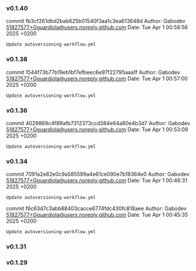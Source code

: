 ### v0.1.40

commit fb3cf261dbd2bab625b01540f3aa1c3ea613648d
Author: Gabodev <51827577+Gguardiola@users.noreply.github.com>
Date:   Tue Apr 1 00:58:56 2025 +0200

    Update autoversioning-workflow.yml


### v0.1.38

commit 1544f73b77b19eb1bf7efbeec6e97f22795aaa1f
Author: Gabodev <51827577+Gguardiola@users.noreply.github.com>
Date:   Tue Apr 1 00:57:00 2025 +0200

    Update autoversioning-workflow.yml


### v0.1.36

commit 4029869c4f89afb7312373ccd384e64a80e4b3d7
Author: Gabodev <51827577+Gguardiola@users.noreply.github.com>
Date:   Tue Apr 1 00:53:09 2025 +0200

    Update autoversioning-workflow.yml


### v0.1.34

commit 7091a2e82e0c9a585599a4e61ce090e7b18364e0
Author: Gabodev <51827577+Gguardiola@users.noreply.github.com>
Date:   Tue Apr 1 00:46:31 2025 +0200

    Update autoversioning-workflow.yml

commit f6c63d7c3abb88403cacce6774fdc430fc818aee
Author: Gabodev <51827577+Gguardiola@users.noreply.github.com>
Date:   Tue Apr 1 00:45:35 2025 +0200

    Update autoversioning-workflow.yml


### v0.1.31


### v0.1.29
